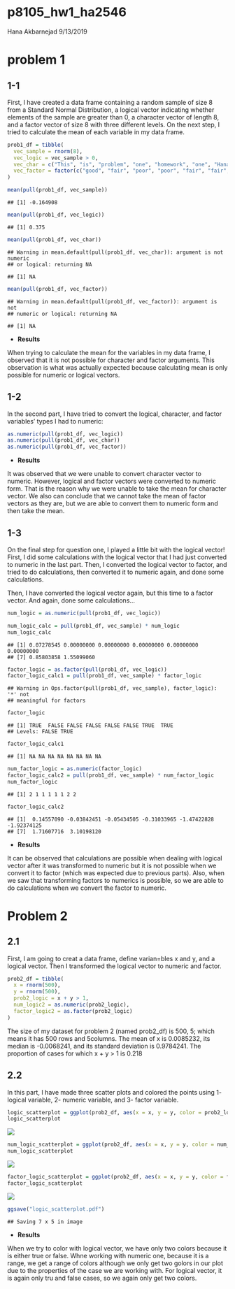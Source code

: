 p8105\_hw1\_ha2546
================
Hana Akbarnejad
9/13/2019

# problem 1

## 1-1

First, I have created a data frame containing a random sample of size 8
from a Standard Normal Distribution, a logical vector indicating whether
elements of the sample are greater than 0, a character vector of length
8, and a factor vector of size 8 with three different levels. On the
next step, I tried to calculate the mean of each variable in my data
frame.

``` r
prob1_df = tibble(
  vec_sample = rnorm(8),
  vec_logic = vec_sample > 0,
  vec_char = c("This", "is", "problem", "one", "homework", "one", "Hana", "Akbarnejad"),
  vec_factor = factor(c("good", "fair", "poor", "poor", "fair", "fair", "fair", "fair"))
)

mean(pull(prob1_df, vec_sample))
```

    ## [1] -0.164908

``` r
mean(pull(prob1_df, vec_logic))
```

    ## [1] 0.375

``` r
mean(pull(prob1_df, vec_char))
```

    ## Warning in mean.default(pull(prob1_df, vec_char)): argument is not numeric
    ## or logical: returning NA

    ## [1] NA

``` r
mean(pull(prob1_df, vec_factor))
```

    ## Warning in mean.default(pull(prob1_df, vec_factor)): argument is not
    ## numeric or logical: returning NA

    ## [1] NA

  - **Results**

When trying to calculate the mean for the variables in my data frame, I
observed that it is not possible for character and factor arguments.
This observation is what was actually expected because calculating mean
is only possible for numeric or logical vectors.

## 1-2

In the second part, I have tried to convert the logical, character, and
factor variables’ types I had to numeric:

``` r
as.numeric(pull(prob1_df, vec_logic))
as.numeric(pull(prob1_df, vec_char))
as.numeric(pull(prob1_df, vec_factor))
```

  - **Results**

It was observed that we were unable to convert character vector to
numeric. However, logical and factor vectors were converted to numeric
form. That is the reason why we were unable to take the mean for
character vector. We also can conclude that we cannot take the mean of
factor vectors as they are, but we are able to convert them to numeric
form and then take the mean.

## 1-3

On the final step for question one, I played a little bit with the
logical vector\! First, I did some calculations with the logical vector
that I had just converted to numeric in the last part. Then, I converted
the logical vector to factor, and tried to do calculations, then
converted it to numeric again, and done some calculations.

Then, I have converted the logical vector again, but this time to a
factor vector. And again, done some calculations…

``` r
num_logic = as.numeric(pull(prob1_df, vec_logic))

num_logic_calc = pull(prob1_df, vec_sample) * num_logic
num_logic_calc
```

    ## [1] 0.07278545 0.00000000 0.00000000 0.00000000 0.00000000 0.00000000
    ## [7] 0.85803858 1.55099060

``` r
factor_logic = as.factor(pull(prob1_df, vec_logic))
factor_logic_calc1 = pull(prob1_df, vec_sample) * factor_logic
```

    ## Warning in Ops.factor(pull(prob1_df, vec_sample), factor_logic): '*' not
    ## meaningful for factors

``` r
factor_logic
```

    ## [1] TRUE  FALSE FALSE FALSE FALSE FALSE TRUE  TRUE 
    ## Levels: FALSE TRUE

``` r
factor_logic_calc1
```

    ## [1] NA NA NA NA NA NA NA NA

``` r
num_factor_logic = as.numeric(factor_logic)
factor_logic_calc2 = pull(prob1_df, vec_sample) * num_factor_logic
num_factor_logic
```

    ## [1] 2 1 1 1 1 1 2 2

``` r
factor_logic_calc2
```

    ## [1]  0.14557090 -0.03842451 -0.05434505 -0.31033965 -1.47422828 -1.92374125
    ## [7]  1.71607716  3.10198120

  - **Results**

It can be observed that calculations are possible when dealing with
logical vector after it was transformed to numeric but it is not
possible when we convert it to factor (which was expected due to
previous parts). Also, when we saw that transforming factors to numerics
is possible, so we are able to do calculations when we convert the
factor to numeric.

# Problem 2

## 2.1

First, I am going to creat a data frame, define varian=bles x and y, and
a logical vector. Then I transformed the logical vector to numeric and
factor.

``` r
prob2_df = tibble(
  x = rnorm(500),
  y = rnorm(500),
  prob2_logic = x + y > 1,
  num_logic2 = as.numeric(prob2_logic),
  factor_logic2 = as.factor(prob2_logic)
)
```

The size of my dataset for problem 2 (named prob2\_df) is 500, 5; which
means it has 500 rows and 5columns. The mean of x is 0.0085232, its
median is -0.0068241, and its standard deviation is 0.9784241. The
proportion of cases for which x + y \> 1 is 0.218

## 2.2

In this part, I have made three scatter plots and colored the points
using 1- logical variable, 2- numeric variable, and 3- factor
variable.

``` r
logic_scatterplot = ggplot(prob2_df, aes(x = x, y = y, color = prob2_logic)) + geom_point()
logic_scatterplot
```

![](p8105_hw1_ha2546_files/figure-gfm/scatter_plots-1.png)<!-- -->

``` r
num_logic_scatterplot = ggplot(prob2_df, aes(x = x, y = y, color = num_logic2)) + geom_point()
num_logic_scatterplot
```

![](p8105_hw1_ha2546_files/figure-gfm/scatter_plots-2.png)<!-- -->

``` r
factor_logic_scatterplot = ggplot(prob2_df, aes(x = x, y = y, color = factor_logic2)) + geom_point()
factor_logic_scatterplot
```

![](p8105_hw1_ha2546_files/figure-gfm/scatter_plots-3.png)<!-- -->

``` r
ggsave("logic_scatterplot.pdf")
```

    ## Saving 7 x 5 in image

  - **Results**

When we try to color with logical vector, we have only two colors
because it is either true or false. Whne working with numeric one,
because it is a range, we get a range of colors although we only get two
golors in our plot due to the properties of the case we are working
with. For logical vector, it is again only tru and false cases, so we
again only get two colors.

